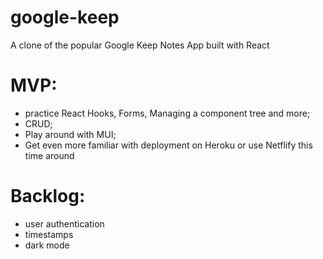 # google-keep
A clone of the popular Google Keep Notes App built with React

# MVP:
- practice React Hooks, Forms, Managing a component tree and more;
- CRUD;
- Play around with MUI;
- Get even more familiar with deployment on Heroku or use Netflify this time around

# Backlog:
- user authentication
- timestamps
- dark mode
